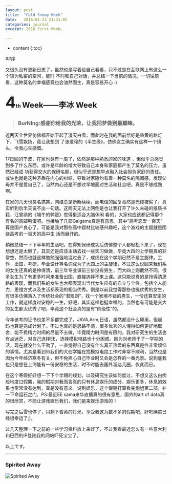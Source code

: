 ```yaml
---
layout: post
title:  "Cold Snowy Week"
date:   2016-01-23 21:31:05
categories: journal
excerpt: 2016 First Week。

---
```

* content
{:toc}


##序

又很久没有更新日志了，虽然也是写着给自己看看，只不过是在互联网上有这么一个较为私密的空间，能时
不时和自己对话，并总结一下当前的情况，一切往前看，这种莫名的幸福感竟也会油然而生，真是容易开心
:)



<h3><font size="8">4</font><font size="3">th</font> <font size="5">Week——李冰 Week</font></h3>

> <h3><font size="3"> BurNIng:感谢你给我的光荣，让我把梦做到最巅峰。 </font></h3>


近两天全世界仿佛都开始下起了漫天白雪，而此时在我的面前恰好是昏黄的路灯下，飞雪飘扬，竟让我想到
了张爱玲的《半生缘》，仿佛女主确实有这样一个镜头，令我心生感慨。

17日回的宁波，在家也竟有一周了，依然是那种熟悉的家的味道
，但似乎总感觉到多了什么东西，或许是年龄的增大导致自己本身和家庭都产生了莫名的压力。虽然已经成
功获得交大的保研名额，但似乎还是想早点融入社会担负家庭的责任。或许也就是这种矛盾在内心的纠结，导致对家隐约有着一种莫名的隔阂感，发现父母并不是爱自己了，当然内心还是不想过早地面对生活和社会吧，真是不够成熟啊。

在家的几天也莫名搞笑，网络总是断断续续，而电信的回复竟然是光缆被偷了，真实听到后半天说不出一句话。这两天无法上网倒是也让我打开了许久未碰的纸质书籍，汪曾祺的《端午的鸭蛋》觉得挺适合大脑休闲
看的，大家也应该都记得那个有名的高邮鸭蛋吧。也接触了几部Galgame真是有意思，其中“高考恋爱一百天”
算是国产良心了，可能是我对那些高中题材比较感兴趣吧，这个游戏的主题就是围绕高考前一百天的高中生
活而展开的。

稍微总结一下下半年的生活吧，在得知保研成功后仿佛整个人都轻松下来了，现在想想还是太懒了，其实还是应该主动去找一些实习做做，毕竟大四的上学期真的非常空，然而也就这样勉勉强强地混过去了，成绩在这个学期已然不是主旋律。工作，出国，考研，毕业设计等名词成为了大四上的主旋律，不过这么说回来我们系的女生还真的是拎得清，前三年专业课前三排没有男生，而大四上则截然不同，很多女生为了有更多时间来准备出国，直接选择不来上课。这只能说真的是拎得清思路的表现，而我们系的女生也大都表现出当代女生应有的自立与个性。包括个人能力，思维方式以及生活都表现的相当优秀。倒是以前我觉得那些也挺优秀的女生，有很多仿佛落入了传统社会的“潜规则”，找一个家境不错的男生，一份还算安定的工作，就这样度过安稳的一生，好吧，其实这样也挺幸福的。当然也有可能是交大的女生都太优秀了吧，毕竟这个社会真的是有“阶级性”的。

今年该考的证书也差不多都完成了，JAVA,Arm,日语，虽然都没什么卵用，但起码也算是完成计划了。不过也真的是思路不清，很多优秀的人懂得如何更好地取舍，能不费精力时间的尽量不去做，毕竟精力时间是有限的。我对研究生的生活也有点迷茫，对自己选择EE，选择模拟电路也十分困惑。刚为刘老师干了一学期的活，现在就没什么干劲了，一直觉得自己没有什么真正热爱的东西真是件非常烦恼的事情。尤其是看到带我们的大创学姐在找模拟电路工作时非常不顺利，当然也是因为今年经济寒冬有关，但不免担心自己毕业时又会是怎样的一番光景。说到底我也只是想在上海能有一份安稳的生活，时不时能去国外溜达几圈，仅此而已。

在这个寒假好好想一下下个学期的规划，以及研究生该如何度过，不想又这么白痴般地度过假期，我的假期对我而言真的只有休息娱乐的成分，娱乐更多，休息的效果也常常没有达到，真是没有意义。说到娱乐，这个假期打算看完炮姐第二部，补一下命运石之门。PS:最近EE sama来华直播真的很有意思，国外的art of dota真的很欣赏，不能让游戏娱乐我们，我们是来娱乐游戏的！

写完之后雪也停了，只剩下昏黄的灯光，享受我这为数不多的假期吧，好吧确实已经很幸运了;)。

过几天整理一下之前的一些学习资料放上来好了，不过我看最近怎么有一些意大利和巴西的IP登陆我的网站吓死宝宝了。

以上です。

---

### Spirited Away
 ![Spirited Away]({{"/css/kepler/dragoncat.gif"}}) 